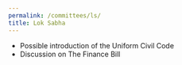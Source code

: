 ```yaml
---
permalink: /committees/ls/
title: Lok Sabha
---
```

- Possible introduction of the Uniform Civil Code
- Discussion on The Finance Bill